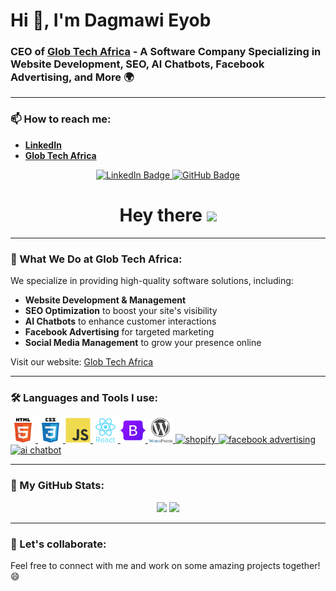 # Hi 👋, I'm Dagmawi Eyob

### CEO of [Glob Tech Africa](https://globtechafrica.com) - A Software Company Specializing in Website Development, SEO, AI Chatbots, Facebook Advertising, and More 🌍

---

### 📫 How to reach me:
- **[LinkedIn](https://www.linkedin.com/in/dagmawi-eyob-10b494260/)**
- **[Glob Tech Africa](https://globtechafrica.com)**

<div id="badges" align="center">
  <a href="https://www.linkedin.com/in/dagmawi-eyob-10b494260/" target="_blank">
    <img
      src="https://img.shields.io/badge/LinkedIn-blue?style=for-the-badge&logo=linkedin&logoColor=white"
      alt="LinkedIn Badge"
    />
  </a>
  
  <a href="https://github.com/dagi-ey" target="_blank">
    <img
      src="https://img.shields.io/badge/GitHub-black?style=for-the-badge&logo=github&logoColor=white"
      alt="GitHub Badge"
    />
  </a>
  
  <h1>Hey there <img src="https://media.giphy.com/media/hvRJCLFzcasrR4ia7z/giphy.gif" width="30px" /></h1>
</div>

---

### 🚀 What We Do at **Glob Tech Africa**:
We specialize in providing high-quality software solutions, including:
- **Website Development & Management**
- **SEO Optimization** to boost your site's visibility
- **AI Chatbots** to enhance customer interactions
- **Facebook Advertising** for targeted marketing
- **Social Media Management** to grow your presence online

Visit our website: [Glob Tech Africa](https://globtechafrica.com)

---

### 🛠️ Languages and Tools I use:

<p align="left">
  <!-- HTML5 -->
  <a href="https://www.w3.org/html/" target="_blank" rel="noreferrer">
    <img
      src="https://raw.githubusercontent.com/devicons/devicon/master/icons/html5/html5-original-wordmark.svg"
      alt="html5"
      width="40"
      height="40"
    />
  </a>

  <!-- CSS3 -->
  <a href="https://www.w3schools.com/css/" target="_blank" rel="noreferrer">
    <img
      src="https://raw.githubusercontent.com/devicons/devicon/master/icons/css3/css3-original-wordmark.svg"
      alt="css3"
      width="40"
      height="40"
    />
  </a>

  <!-- JavaScript -->
  <a href="https://www.javascript.com/" target="_blank" rel="noreferrer">
    <img
      src="https://raw.githubusercontent.com/devicons/devicon/master/icons/javascript/javascript-original.svg"
      alt="javascript"
      width="40"
      height="40"
    />
  </a>

  <!-- React -->
  <a href="https://reactjs.org/" target="_blank" rel="noreferrer">
    <img
      src="https://raw.githubusercontent.com/devicons/devicon/master/icons/react/react-original-wordmark.svg"
      alt="react"
      width="40"
      height="40"
    />
  </a>

  <!-- Bootstrap -->
  <a href="https://getbootstrap.com/" target="_blank" rel="noreferrer">
    <img
      src="https://raw.githubusercontent.com/devicons/devicon/master/icons/bootstrap/bootstrap-original.svg"
      alt="bootstrap"
      width="40"
      height="40"
    />
  </a>

  <!-- WordPress -->
  <a href="https://wordpress.org/" target="_blank" rel="noreferrer">
    <img
      src="https://raw.githubusercontent.com/devicons/devicon/master/icons/wordpress/wordpress-original.svg"
      alt="wordpress"
      width="40"
      height="40"
    />
  </a>

  <!-- Shopify -->
  <a href="https://www.shopify.com/" target="_blank" rel="noreferrer">
    <img
      src="https://upload.wikimedia.org/wikipedia/commons/a/a7/Shopify_logo_2018.svg"
      alt="shopify"
      width="40"
      height="40"
    />
  </a>

  <!-- Facebook Advertising -->
  <a href="https://www.facebook.com/business/ads" target="_blank" rel="noreferrer">
    <img
      src="https://upload.wikimedia.org/wikipedia/commons/5/51/Facebook_f_logo_%282019%29.svg"
      alt="facebook advertising"
      width="40"
      height="40"
    />
  </a>

  <!-- AI Chatbot -->
  <a href="https://www.ibm.com/watson/products-services/" target="_blank" rel="noreferrer">
    <img
      src="https://upload.wikimedia.org/wikipedia/commons/7/7c/IBM_Watson_logo.svg"
      alt="ai chatbot"
      width="40"
      height="40"
    />
  </a>
</p>

---

### 🚀 My GitHub Stats:

<div align="center">
  <img src="https://github-readme-stats.vercel.app/api?username=dagi-ey&show_icons=true&hide=prs&count_private=true&hide_title=true&theme=radical" />
  <img src="https://github-readme-stats.vercel.app/api/top-langs/?username=dagi-ey&langs_count=5&theme=radical" />
</div>

---

### 🤝 Let's collaborate:

Feel free to connect with me and work on some amazing projects together! 😄
